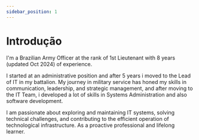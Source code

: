 ```yaml
---
sidebar_position: 1
---
```


# Introdução

<p style={{fontSize: "18px", textAlign: "justify"}}>
I'm a Brazilian Army Officer at the rank of 1st Lieutenant with 8 years (updated Oct 2024) of experience. 

I started at an administrative position and after 5 years i moved to the Lead of IT in my battalion. My journey in military service has honed my skills in communication, leadership, and strategic management, and after moving to the IT Team, i developed a lot of skills in Systems Administration and also software development. 

I am passionate about exploring and maintaining IT systems, solving technical challenges, and contributing to the efficient operation of technological infrastructure. As a proactive professional and lifelong learner.

</p>